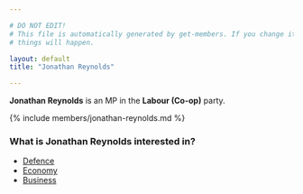 ```yaml
---

# DO NOT EDIT!
# This file is automatically generated by get-members. If you change it, bad
# things will happen.

layout: default
title: "Jonathan Reynolds"

---
```


**Jonathan Reynolds** is an MP in the **Labour (Co-op)** party.

{% include members/jonathan-reynolds.md %}

### What is Jonathan Reynolds interested in?


* [Defence](/interests/defence.html)
* [Economy](/interests/economy.html)
* [Business](/interests/business.html)
